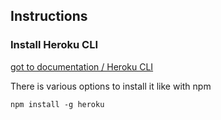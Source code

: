 ## Instructions

### Install Heroku CLI

[got to documentation / Heroku CLI](https://devcenter.heroku.com/articles/heroku-cli)

There is various options to install it like with npm  
```
npm install -g heroku
```
